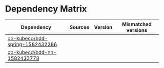 # Dependency Matrix

Dependency | Sources | Version | Mismatched versions
---------- | ------- | ------- | -------------------
[cb-kubecd/bdd-spring-1582432286](https://github.com/cb-kubecd/bdd-spring-1582432286.git) |  | []() | 
[cb-kubecd/bdd-nh-1582433778](https://github.com/cb-kubecd/bdd-nh-1582433778.git) |  | []() | 
